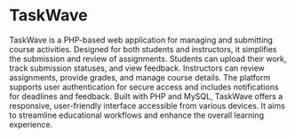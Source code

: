 # TaskWave

TaskWave is a PHP-based web application for managing and submitting course activities. Designed for both students and instructors, it simplifies the submission and review of assignments. Students can upload their work, track submission statuses, and view feedback. Instructors can review assignments, provide grades, and manage course details. The platform supports user authentication for secure access and includes notifications for deadlines and feedback. Built with PHP and MySQL, TaskWave offers a responsive, user-friendly interface accessible from various devices. It aims to streamline educational workflows and enhance the overall learning experience.

